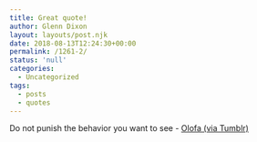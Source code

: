 ```yaml
---
title: Great quote!
author: Glenn Dixon
layout: layouts/post.njk
date: 2018-08-13T12:24:30+00:00
permalink: /1261-2/
status: 'null'
categories:
  - Uncategorized
tags:
  - posts
  - quotes
---
```

Do not punish the behavior you want to see - [Olofa (via Tumblr)](https://olofahere.tumblr.com/post/170223372038/do-not-punish-the-behaviour-you-want-to-see)